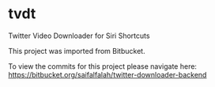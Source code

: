 # tvdt

Twitter Video Downloader for Siri Shortcuts

This project was imported from Bitbucket.

To view the commits for this project please navigate here: https://bitbucket.org/saifalfalah/twitter-downloader-backend
